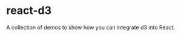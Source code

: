 react-d3
=========================

A collection of demos to show how you can integrate d3 into React.
